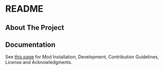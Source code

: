 # README

## About The Project

<description>

## Documentation

See [this page](https://github.com/HL2-Mods-Legacy-Project/hl2-legacy-docs/blob/master/docs/mod-repositories.md) for Mod Installation, Development, Contribution Guidelines, License and Acknowledgments.

